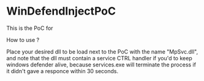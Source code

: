 # WinDefendInjectPoC

This is the PoC for 

How to use ?

Place your desired dll to be load next to the PoC with the name "MpSvc.dll", and note that the dll must contain a service CTRL handler if you'd to keep windows defender alive, because services.exe will terminate the process if it didn't gave a responce within 30 seconds.
